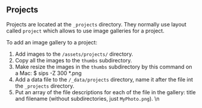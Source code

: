 Projects
--------

Projects are located at the `_projects` directory.
They normally use layout called `project` which allows to use image galleries for a project.

To add an image gallery to a project:

1. Add images to the `/assets/projects/` directory.
2. Copy all the images to the `thumbs` subdirectory.
3. Make resize the images in the `thumbs` subdirectory by this command on a Mac:
    $ sips -Z 300 *.png
4. Add a data file to the `/_data/projects` directory, name it after the file int the `_projects` directory.
5. Put an array of the file descriptions for each of the file in the gallery: title and filename
(without subdirectories, just `MyPhoto.png`).
\n
